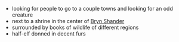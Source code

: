 - looking for people to go to a couple towns and looking for an odd creature
- next to a shrine in the center of [Bryn Shander](/pages/bryn-shander)
- surrounded by books of wildlife of different regions
- half-elf donned in decent furs

